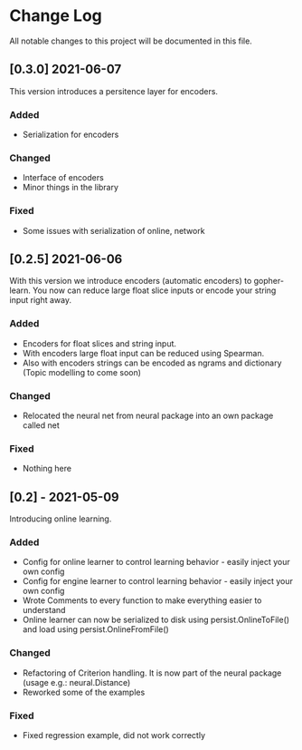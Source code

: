 
# Change Log
All notable changes to this project will be documented in this file.

## [0.3.0] 2021-06-07

This version introduces a persitence layer for encoders.

### Added
- Serialization for encoders
  
### Changed
- Interface of encoders
- Minor things in the library

### Fixed
- Some issues with serialization of online, network


## [0.2.5] 2021-06-06

With this version we introduce encoders (automatic encoders) to gopher-learn.
You now can reduce large float slice inputs or encode your string input right away.

### Added
- Encoders for float slices and string input.
- With encoders large float input can be reduced using Spearman.
- Also with encoders strings can be encoded as ngrams and dictionary (Topic modelling to come soon)
  
### Changed
- Relocated the neural net from neural package into an own package called net

### Fixed
- Nothing here


## [0.2] - 2021-05-09
 
Introducing online learning.
 
### Added
- Config for online learner to control learning behavior - easily inject your own config
- Config for engine learner to control learning behavior - easily inject your own config
- Wrote Comments to every function to make everything easier to understand
- Online learner can now be serialized to disk using persist.OnlineToFile() and load using persist.OnlineFromFile()
  
### Changed
- Refactoring of Criterion handling. It is now part of the neural package (usage e.g.: neural.Distance)
- Reworked some of the examples

### Fixed
- Fixed regression example, did not work correctly
